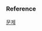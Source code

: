 ### Reference
[문제](https://www.hackerrank.com/challenges/weather-observation-station-8/problem?isFullScreen=true)<br>